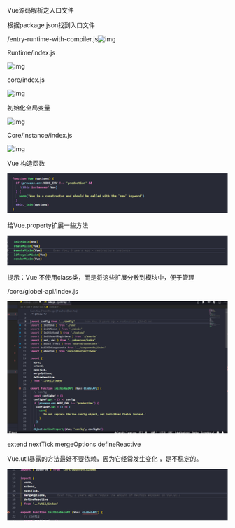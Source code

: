 Vue源码解析之入口文件

根据package.json找到入口文件

/entry-runtime-with-compiler.js![img](file:///C:\Users\px\AppData\Local\Temp\ksohtml7208\wps1.jpg)

Runtime/index.js

![img](file:///C:\Users\px\AppData\Local\Temp\ksohtml7208\wps2.jpg) 

 

core/index.js

![img](file:///C:\Users\px\AppData\Local\Temp\ksohtml7208\wps3.jpg) 

初始化全局变量

![img](file:///C:\Users\px\AppData\Local\Temp\ksohtml7208\wps4.jpg) 

Core/instance/index.js

![img](file:///C:\Users\px\AppData\Local\Temp\ksohtml7208\wps5.jpg) 

Vue 构造函数

![1566044170275](img\1566044170275.png)

 给Vue.property扩展一些方法

![1566044356830](img\1566044356830.png)

提示：Vue 不使用class类，而是将这些扩展分散到模块中，便于管理

/core/globel-api/index.js

![1566044983243](img\1566044983243.png)

extend nextTick mergeOptions defineReactive

Vue.util暴露的方法最好不要依赖，因为它经常发生变化 ，是不稳定的。

![1566045236513](img\1566045236513.png)

